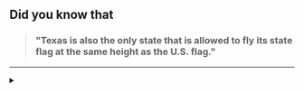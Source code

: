 ## Did you know that

<h3>
  <blockquote>
<!--START_SECTION:debris-->                                                                                                                                                                                                                                                                                                                                                                                            
"Texas is also the only state that is allowed to fly its state flag at the same height as the U.S. flag."
<!--END_SECTION:debris-->
  </blockquote>
</h3>

-----

<details>
  <summary></summary>

<img src="https://github-readme-stats.vercel.app/api?show_icons=true&hide=issues&username=ekickx"> <img src="https://github-readme-stats.vercel.app/api/top-langs/?layout=compact&username=ekickx">

</details>
